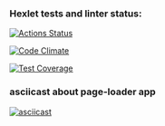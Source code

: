 ### Hexlet tests and linter status:
[![Actions Status](https://github.com/michaeldobosh/backend-project-4/actions/workflows/hexlet-check.yml/badge.svg)](https://github.com/michaeldobosh/backend-project-4/actions)

[![Code Climate](https://api.codeclimate.com/v1/badges/d08ec64035fe891791c5/maintainability)](https://codeclimate.com/github/michaeldobosh/backend-project-4/maintainability)

[![Test Coverage](https://api.codeclimate.com/v1/badges/d08ec64035fe891791c5/test_coverage)](https://codeclimate.com/github/michaeldobosh/backend-project-4/test_coverage)

### asciicast about page-loader app
[![asciicast](https://asciinema.org/a/afNqtDjmUFJwpMqRPNhKntN7z.svg)](https://asciinema.org/a/afNqtDjmUFJwpMqRPNhKntN7z)